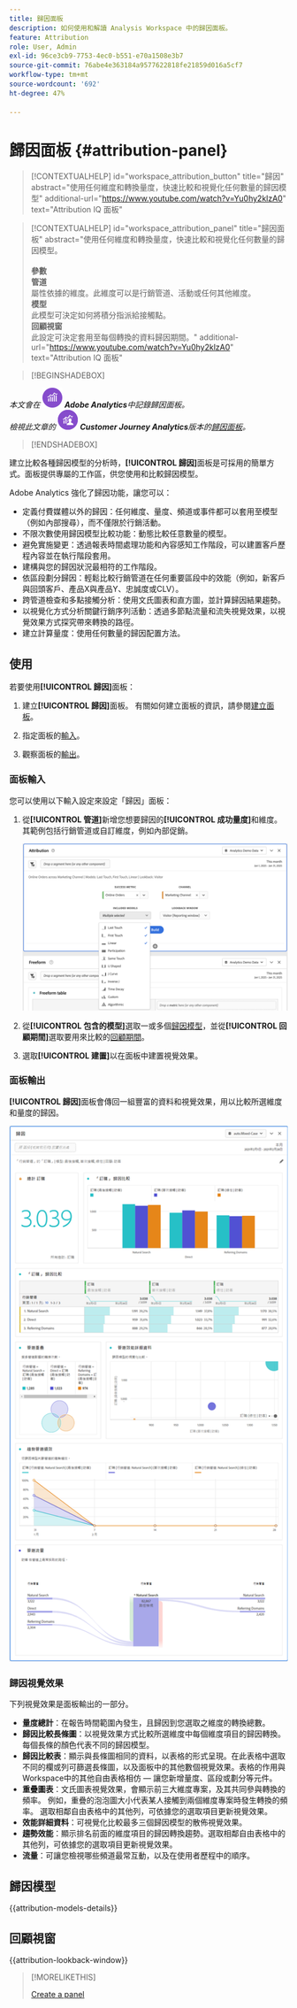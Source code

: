 ```yaml
---
title: 歸因面板
description: 如何使用和解讀 Analysis Workspace 中的歸因面板。
feature: Attribution
role: User, Admin
exl-id: 96ce3cb9-7753-4ec0-b551-e70a1508e3b7
source-git-commit: 76abe4e363184a9577622818fe21859d016a5cf7
workflow-type: tm+mt
source-wordcount: '692'
ht-degree: 47%

---
```


# 歸因面板 {#attribution-panel}

<!-- markdownlint-disable MD034 -->

>[!CONTEXTUALHELP]
>id="workspace_attribution_button"
>title="歸因"
>abstract="使用任何維度和轉換量度，快速比較和視覺化任何數量的歸因模型"
>additional-url="https://www.youtube.com/watch?v=Yu0hy2klzA0" text="Attribution IQ 面板"

>[!CONTEXTUALHELP]
>id="workspace_attribution_panel"
>title="歸因面板"
>abstract="使用任何維度和轉換量度，快速比較和視覺化任何數量的歸因模型。<br/><br/>**參數&#x200B;**<br/>**管道**<br/>&#x200B;屬性依據的維度。此維度可以是行銷管道、活動或任何其他維度。<br/>**模型**<br/>&#x200B;此模型可決定如何將積分指派給接觸點。<br/>**回顧視窗**<br/>&#x200B;此設定可決定套用至每個轉換的資料歸因期間。"
>additional-url="https://www.youtube.com/watch?v=Yu0hy2klzA0" text="Attribution IQ 面板"

<!-- markdownlint-enable MD034 -->

>[!BEGINSHADEBOX]

_本文會在_ ![AdobeAnalytics](/help/assets/icons/AdobeAnalytics.svg) _**Adobe Analytics**&#x200B;中記錄歸因面板。_<br/>_檢視此文章的_ ![CustomerJourneyAnalytics](/help/assets/icons/CustomerJourneyAnalytics.svg) _**Customer Journey Analytics**&#x200B;版本的[歸因面板](https://experienceleague.adobe.com/en/docs/analytics-platform/using/cja-workspace/panels/attribution)。_

>[!ENDSHADEBOX]

建立比較各種歸因模型的分析時，**[!UICONTROL 歸因]**&#x200B;面板是可採用的簡單方式。面板提供專屬的工作區，供您使用和比較歸因模型。

Adobe Analytics 強化了歸因功能，讓您可以：

* 定義付費媒體以外的歸因：任何維度、量度、頻道或事件都可以套用至模型（例如內部搜尋），而不僅限於行銷活動。
* 不限次數使用歸因模型比較功能：動態比較任意數量的模型。
* 避免實施變更：透過報表時間處理功能和內容感知工作階段，可以建置客戶歷程內容並在執行階段套用。
* 建構與您的歸因狀況最相符的工作階段。
* 依區段劃分歸因：輕鬆比較行銷管道在任何重要區段中的效能（例如，新客戶與回頭客戶、產品X與產品Y、忠誠度或CLV）。
* 跨管道檢查和多點接觸分析：使用文氏圖表和直方圖，並計算歸因結果趨勢。
* 以視覺化方式分析關鍵行銷序列活動：透過多節點流量和流失視覺效果，以視覺效果方式探究帶來轉換的路徑。
* 建立計算量度：使用任何數量的歸因配置方法。

## 使用

若要使用&#x200B;**[!UICONTROL 歸因]**&#x200B;面板：

1. 建立&#x200B;**[!UICONTROL 歸因]**&#x200B;面板。 有關如何建立面板的資訊，請參閱[建立面板](panels.md#create-a-panel)。

1. 指定面板的[輸入](#panel-input)。

1. 觀察面板的[輸出](#panel-output)。

### 面板輸入

您可以使用以下輸入設定來設定「歸因」面板：

1. 從&#x200B;**[!UICONTROL 管道]**&#x200B;新增您想要歸因的&#x200B;**[!UICONTROL 成功量度]**&#x200B;和維度。 其範例包括行銷管道或自訂維度，例如內部促銷。

   ![「歸因」面板視窗會顯示數個選取的維度和量度。](assets/attribution-panel.png)

1. 從&#x200B;**[!UICONTROL 包含的模型]**&#x200B;選取一或多個[歸因模型](#attribution-models)，並從&#x200B;**[!UICONTROL 回顧期間]**&#x200B;選取要用來比較的[回顧期間](#lookback-window)。

1. 選取&#x200B;**[!UICONTROL 建置]**&#x200B;以在面板中建置視覺效果。

### 面板輸出

**[!UICONTROL 歸因]**&#x200B;面板會傳回一組豐富的資料和視覺效果，用以比較所選維度和量度的歸因。

![比較所選量度和維度的「歸因」面板視覺效果。](assets/attr_panel_vizs.png)

### 歸因視覺效果

下列視覺效果是面板輸出的一部分。

* **量度總計**：在報告時間範圍內發生，且歸因到您選取之維度的轉換總數。
* **歸因比較長條圖**：以視覺效果方式比較所選維度中每個維度項目的歸因轉換。每個長條的顏色代表不同的歸因模型。
* **歸因比較表**：顯示與長條圖相同的資料，以表格的形式呈現。在此表格中選取不同的欄或列可篩選長條圖，以及面板中的其他數個視覺效果。表格的作用與Workspace中的其他自由表格相仿 — 讓您新增量度、區段或劃分等元件。
* **重疊圖表**：文氏圖表視覺效果，會顯示前三大維度專案，及其共同參與轉換的頻率。 例如，重疊的泡泡圖大小代表某人接觸到兩個維度專案時發生轉換的頻率。 選取相鄰自由表格中的其他列，可依據您的選取項目更新視覺效果。
* **效能詳細資料**：可視覺化比較最多三個歸因模型的散佈視覺效果。
* **趨勢效能**：顯示排名前面的維度項目的歸因轉換趨勢。選取相鄰自由表格中的其他列，可依據您的選取項目更新視覺效果。
* **流量**：可讓您檢視哪些頻道最常互動，以及在使用者歷程中的順序。

## 歸因模型

{{attribution-models-details}}

## 回顧視窗

{{attribution-lookback-window}}

>[!MORELIKETHIS]
>
> [Create a panel](/help/analyze/analysis-workspace/c-panels/panels.md#create-a-panel)
>

<!--
# Attribution panel

The [!UICONTROL Attribution] panel is an easy way to build an analysis comparing various attribution models. It is a feature in [Attribution](/help/analyze/analysis-workspace/attribution/overview.md) that gives you a dedicated workspace to use and compare attribution models.

>[!VIDEO](https://video.tv.adobe.com/v/23139/?quality=12)

## Create an attribution panel

1. Click the panel icon on the left.
1. Drag the [!UICONTROL Attribution] panel into your Analysis Workspace Project.

   ![New attribution panel](assets/Attribution_Panel_1.png)

1. Add a metric that you want to attribute and add any dimension to attribute against. Examples include Marketing Channels or custom dimensions, such as internal promotions.

   ![Select dimension and metric](assets/attribution_panel2.png)

1. Select the [attribution models and lookback window](../attribution/models.md) you want to compare.

1. The Attribution panel returns a rich set of data and visualizations that compare attribution for the selected dimension and metric.

   ![Attribution visualizations](assets/attr_panel_vizs.png)

## Attribution visualizations

* **Total metric**: The total number of conversions that occurred over the reporting time window. These are the conversions that are attributed across the dimension that you selected.
* **Attribution Comparison Bar**: Visually compares the attributed conversions across each of the dimension items from your selected dimension. Each bar color represents a distinct attribution model.
* **Attribution Comparison Table**: Shows the same data as the bar chart, represented as a table. Selecting different columns or rows in this table filters the bar chart as well as several of the other visualizations in the panel. This table acts similar to any other Freeform Table in Workspace - allowing you to add components such as metrics, segments, or breakdowns.
* **Overlap Diagram**: A Venn Diagram showing the top three dimension items and how often they participate jointly in a conversion. For example, the size of the bubble overlap indicates how often conversions occurred when a visitor was exposed to both dimension items. Selecting other rows in the adjacent Freeform table updates the visualization to reflect your selection.
* **Performance Detail**: Lets you to compare up to three attribution models visually using a scatter plot.
* **Trended Performance**: By default, shows the conversion performance trend by attribution model for the first dimension listed in the adjacent Freeform table. You can select different dimension rows in the Freeform table to show the trend for the selected dimensions (such as Total Revenue for each attribution model for Social Campaigns and Paid Search). Alternately, you can select cells in the columns for any metric and attribution type combinations in the Freeform table to see the trended performance by dimension value for the specified attribution models (such as Total Revenue by Marketing Channel using Last Touch and First Touch attribution).
* **Flow**: Lets you see which channels are interacted with most commonly, and in what order across a visitor's journey.

-->